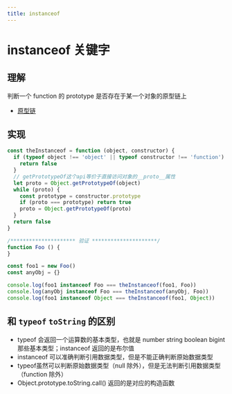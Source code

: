 ```yaml
---
title: instanceof
---
```


# instanceof 关键字

## 理解

判断一个 function 的 prototype 是否存在于某一个对象的原型链上

- [原型链](/summary/JavaScript/prototype-chain#图解)

## 实现

```js
const theInstanceof = function (object, constructor) {
  if (typeof object !== 'object' || typeof constructor !== 'function') {
    return false
  }
  // getPrototypeOf这个api等价于直接访问对象的__proto__属性
  let proto = Object.getPrototypeOf(object)
  while (proto) {
    const prototype = constructor.prototype
    if (proto === prototype) return true
    proto = Object.getPrototypeOf(proto)
  }
  return false
}

/********************* 验证 *********************/
function Foo () {
}

const foo1 = new Foo()
const anyObj = {}

console.log(foo1 instanceof Foo === theInstanceof(foo1, Foo))
console.log(anyObj instanceof Foo === theInstanceof(anyObj, Foo))
console.log(foo1 instanceof Object === theInstanceof(foo1, Object))
```

## 和 `typeof` `toString` 的区别

- typeof 会返回一个运算数的基本类型，也就是 number string boolean bigint 那些基本类型；instanceof 返回的是布尔值
- instanceof 可以准确判断引用数据类型，但是不能正确判断原始数据类型
- typeof虽然可以判断原始数据类型（null 除外），但是无法判断引用数据类型（function 除外）
- Object.prototype.toString.call() 返回的是对应的构造函数
